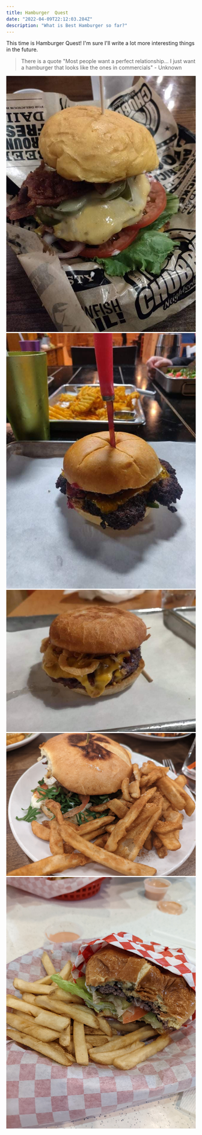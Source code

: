 ```yaml
---
title: Hamburger  Quest 
date: "2022-04-09T22:12:03.284Z"
description: "What is Best Hamburger so far?"
---
```


This time is Hamburger Quest! 
I'm sure I'll write a lot more interesting things in the future.


> There is a quote 
> "Most people want a perfect relationship...
> I just want a hamburger that looks like the ones in commercials" 
>                                               - Unknown 


![Burger1](./burger1.jpg)
![Burger1](./burger2.jpg)
![Burger1](./burger3.jpg)
![Burger1](./burger4.jpg)
![Burger1](./burger5.jpg)
